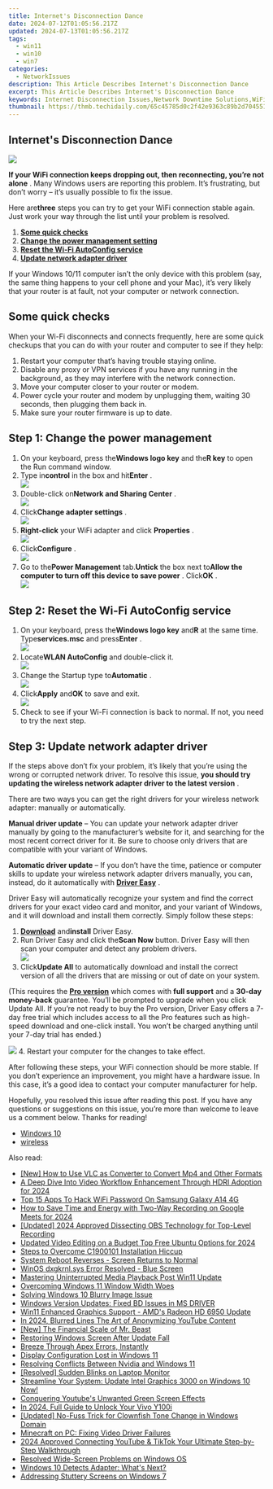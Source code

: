 ```yaml
---
title: Internet's Disconnection Dance
date: 2024-07-12T01:05:56.217Z
updated: 2024-07-13T01:05:56.217Z
tags:
  - win11
  - win10
  - win7
categories:
  - NetworkIssues
description: This Article Describes Internet's Disconnection Dance
excerpt: This Article Describes Internet's Disconnection Dance
keywords: Internet Disconnection Issues,Network Downtime Solutions,WiFi Stability Troubleshooting,Connectivity and Latency Reduction Techniques,Internet Reliability Improvement,Network Optimization Tips and Tricks,Disconnected User Experience Frustration
thumbnail: https://thmb.techidaily.com/65c45785d0c2f42e9363c89b2d70455197811e6750d98eb4741caabcbcd92e96.png
---
```


## Internet's Disconnection Dance

![](https://images.drivereasy.com/wp-content/uploads/2016/11/no-network-connection.png)

 **If your WiFi connection keeps dropping out, then reconnecting, you’re not alone** . Many Windows users are reporting this problem. It’s frustrating, but don’t worry – it’s usually possible to fix the issue.

 Here are**three** steps you can try to get your WiFi connection stable again. Just work your way through the list until your problem is resolved.

1. **[Some quick checks](#check)**
2. **[Change the power management setting](#s1)**
3. **[Reset the Wi-Fi AutoConfig service](#s2)**
4. **[Update network adapter driver](#s3)**

 If your Windows 10/11 computer isn’t the only device with this problem (say, the same thing happens to your cell phone and your Mac), it’s very likely that your router is at fault, not your computer or network connection.

## Some quick checks

 When your Wi-Fi disconnects and connects frequently, here are some quick checkups that you can do with your router and computer to see if they help:

1. Restart your computer that’s having trouble staying online.
2. Disable any proxy or VPN services if you have any running in the background, as they may interfere with the network connection.
3. Move your computer closer to your router or modem.
4. Power cycle your router and modem by unplugging them, waiting 30 seconds, then plugging them back in.
5. Make sure your router firmware is up to date.

## Step 1: Change the power management

1. On your keyboard, press the**Windows logo key** and the**R key** to open the Run command window.
2. Type in**control** in the box and hit**Enter** .  
![](https://images.drivereasy.com/wp-content/uploads/2019/04/win-11-run-control-panel.jpg)
3. Double-click on**Network and Sharing Center** .  
![](https://images.drivereasy.com/wp-content/uploads/2019/04/win-11-control-panel-network-and-sharing-center.jpg)
4. Click**Change adapter settings** .  
![](https://images.drivereasy.com/wp-content/uploads/2017/04/2019-11-01_10-25-29.jpg)
5. **Right-click** your WiFi adapter and click **Properties** .  
![](https://images.drivereasy.com/wp-content/uploads/2017/04/2019-11-01_10-27-14.jpg)
6. Click**Configure** .  
![](https://images.drivereasy.com/wp-content/uploads/2017/04/2019-11-01_10-42-21.jpg)
7. Go to the**Power Management** tab.**Untick** the box next to**Allow the computer to turn off this device to save power** . Click**OK** .  
![](https://images.drivereasy.com/wp-content/uploads/2017/04/2019-11-01_10-46-42.jpg)

## Step 2: Reset the Wi-Fi AutoConfig service

1. On your keyboard, press the**Windows logo key** and**R** at the same time. Type**services.msc** and press**Enter** .  
![](https://images.drivereasy.com/wp-content/uploads/2017/04/2019-11-01_10-48-47.jpg)
2. Locate**WLAN AutoConfig** and double-click it.  
![](https://images.drivereasy.com/wp-content/uploads/2017/04/2019-11-01_10-51-55.jpg)
3. Change the Startup type to**Automatic** .  
![](https://images.drivereasy.com/wp-content/uploads/2017/04/2019-11-01_10-53-00-1.jpg)
4. Click**Apply** and**OK** to save and exit.  
![](https://images.drivereasy.com/wp-content/uploads/2017/04/2019-11-01_10-54-11.jpg)
5. Check to see if your Wi-Fi connection is back to normal. If not, you need to try the next step.

## Step 3: Update network adapter driver

 If the steps above don’t fix your problem, it’s likely that you’re using the wrong or corrupted network driver. To resolve this issue, **you should try updating the wireless network adapter driver to the latest version** .

 There are two ways you can get the right drivers for your wireless network adapter: manually or automatically.

**Manual driver update** – You can update your network adapter driver manually by going to the manufacturer’s website for it, and searching for the most recent correct driver for it. Be sure to choose only drivers that are compatible with your variant of Windows.

**Automatic driver update** – If you don’t have the time, patience or computer skills to update your wireless network adapter drivers manually, you can, instead, do it automatically with **[Driver Easy](https://tools.techidaily.com/drivereasy/download/)**  .

 Driver Easy will automatically recognize your system and find the correct drivers for your exact video card and monitor, and your variant of Windows, and it will download and install them correctly. Simply follow these steps:

1. **[Download](https://tools.techidaily.com/drivereasy/download/)**  and**install** Driver Easy.
2. Run Driver Easy and click the**Scan Now** button. Driver Easy will then scan your computer and detect any problem drivers.  
![](https://www.drivereasy.com/wp-content/uploads/2020/10/6_0_scan-now.jpg)
3. Click**Update All** to automatically download and install the correct version of all the drivers that are missing or out of date on your system.  

 (This requires the **[Pro version](https://tools.techidaily.com/drivereasy/download/)**  which comes with **full support**  and a **30-day money-back**  guarantee. You’ll be prompted to upgrade when you click Update All. If you’re not ready to buy the Pro version, Driver Easy offers a 7-day free trial which includes access to all the Pro features such as high-speed download and one-click install. You won’t be charged anything until your 7-day trial has ended.)  

![](https://www.drivereasy.com/wp-content/uploads/2017/10/de-update-all-wireless-6.0.jpg)
4. Restart your computer for the changes to take effect.

 After following these steps, your WiFi connection should be more stable. If you don’t experience an improvement, you might have a hardware issue. In this case, it’s a good idea to contact your computer manufacturer for help.

 Hopefully, you resolved this issue after reading this post. If you have any questions or suggestions on this issue, you’re more than welcome to leave us a comment below. Thanks for reading!

* [Windows 10](https://tools.techidaily.com/drivereasy/download/)
* [wireless](https://tools.techidaily.com/drivereasy/download/)

<ins class="adsbygoogle"
     style="display:block"
     data-ad-format="autorelaxed"
     data-ad-client="ca-pub-7571918770474297"
     data-ad-slot="1223367746"></ins>



<ins class="adsbygoogle"
     style="display:block"
     data-ad-client="ca-pub-7571918770474297"
     data-ad-slot="8358498916"
     data-ad-format="auto"
     data-full-width-responsive="true"></ins>



<span class="atpl-alsoreadstyle">Also read:</span>
<div><ul>
<li><a href="https://some-techniques.techidaily.com/new-how-to-use-vlc-as-converter-to-convert-mp4-and-other-formats/"><u>[New] How to Use VLC as Converter to Convert Mp4 and Other Formats</u></a></li>
<li><a href="https://fox-boxes.techidaily.com/a-deep-dive-into-video-workflow-enhancement-through-hdri-adoption-for-2024/"><u>A Deep Dive Into Video Workflow Enhancement Through HDRI Adoption for 2024</u></a></li>
<li><a href="https://android-unlock.techidaily.com/top-15-apps-to-hack-wifi-password-on-samsung-galaxy-a14-4g-by-drfone-android/"><u>Top 15 Apps To Hack WiFi Password On Samsung Galaxy A14 4G</u></a></li>
<li><a href="https://screen-activity-recording.techidaily.com/how-to-save-time-and-energy-with-two-way-recording-on-google-meets-for-2024/"><u>How to Save Time and Energy with Two-Way Recording on Google Meets for 2024</u></a></li>
<li><a href="https://on-screen-recording.techidaily.com/updated-2024-approved-dissecting-obs-technology-for-top-level-recording/"><u>[Updated] 2024 Approved  Dissecting OBS Technology for Top-Level Recording</u></a></li>
<li><a href="https://video-content-creator.techidaily.com/updated-video-editing-on-a-budget-top-free-ubuntu-options-for-2024/"><u>Updated Video Editing on a Budget Top Free Ubuntu Options for 2024</u></a></li>
<li><a href="https://network-issues.techidaily.com/steps-to-overcome-c1900101-installation-hiccup/"><u>Steps to Overcome C1900101 Installation Hiccup</u></a></li>
<li><a href="https://network-issues.techidaily.com/system-reboot-reverses-screen-returns-to-normal/"><u>System Reboot Reverses - Screen Returns to Normal</u></a></li>
<li><a href="https://network-issues.techidaily.com/winos-dxgkrnlsys-error-resolved-blue-screen/"><u>WinOS dxgkrnl.sys Error Resolved - Blue Screen</u></a></li>
<li><a href="https://network-issues.techidaily.com/mastering-uninterrupted-media-playback-post-win11-update/"><u>Mastering Uninterrupted Media Playback Post Win11 Update</u></a></li>
<li><a href="https://network-issues.techidaily.com/overcoming-windows-11-window-width-woes/"><u>Overcoming Windows 11 Window Width Woes</u></a></li>
<li><a href="https://network-issues.techidaily.com/solving-windows-10-blurry-image-issue/"><u>Solving Windows 10 Blurry Image Issue</u></a></li>
<li><a href="https://network-issues.techidaily.com/windows-version-updates-fixed-bd-issues-in-ms-driver/"><u>Windows Version Updates: Fixed BD Issues in MS DRIVER</u></a></li>
<li><a href="https://network-issues.techidaily.com/win11-enhanced-graphics-support-amds-radeon-hd-6950-update/"><u>Win11 Enhanced Graphics Support - AMD's Radeon HD 6950 Update</u></a></li>
<li><a href="https://youtube-zero.techidaily.com/24-blurred-lines-the-art-of-anonymizing-youtube-content/"><u>In 2024, Blurred Lines  The Art of Anonymizing YouTube Content</u></a></li>
<li><a href="https://youtube-zero.techidaily.com/he-financial-scale-of-mr-beast/"><u>[New] The Financial Scale of Mr. Beast</u></a></li>
<li><a href="https://network-issues.techidaily.com/restoring-windows-screen-after-update-fall/"><u>Restoring Windows Screen After Update Fall</u></a></li>
<li><a href="https://network-issues.techidaily.com/breeze-through-apex-errors-instantly/"><u>Breeze Through Apex Errors, Instantly</u></a></li>
<li><a href="https://network-issues.techidaily.com/display-configuration-lost-in-windows-11/"><u>Display Configuration Lost in Windows 11</u></a></li>
<li><a href="https://network-issues.techidaily.com/resolving-conflicts-between-nvidia-and-windows-11/"><u>Resolving Conflicts Between Nvidia and Windows 11</u></a></li>
<li><a href="https://network-issues.techidaily.com/resolved-sudden-blinks-on-laptop-monitor/"><u>[Resolved] Sudden Blinks on Laptop Monitor</u></a></li>
<li><a href="https://network-issues.techidaily.com/streamline-your-system-update-intel-graphics-3000-on-windows-10-now/"><u>Streamline Your System: Update Intel Graphics 3000 on Windows 10 Now!</u></a></li>
<li><a href="https://network-issues.techidaily.com/conquering-youtubes-unwanted-green-screen-effects/"><u>Conquering Youtube's Unwanted Green Screen Effects</u></a></li>
<li><a href="https://unlock-android.techidaily.com/in-2024-full-guide-to-unlock-your-vivo-y100i-by-drfone-android/"><u>In 2024, Full Guide to Unlock Your Vivo Y100i</u></a></li>
<li><a href="https://extra-support.techidaily.com/updated-no-fuss-trick-for-clownfish-tone-change-in-windows-domain/"><u>[Updated] No-Fuss Trick for Clownfish Tone Change in Windows Domain</u></a></li>
<li><a href="https://network-issues.techidaily.com/minecraft-on-pc-fixing-video-driver-failures/"><u>Minecraft on PC: Fixing Video Driver Failures</u></a></li>
<li><a href="https://youtube-videos.techidaily.com/2024-approved-connecting-youtube-and-tiktok-your-ultimate-step-by-step-walkthrough/"><u>2024 Approved  Connecting YouTube & TikTok  Your Ultimate Step-by-Step Walkthrough</u></a></li>
<li><a href="https://network-issues.techidaily.com/resolved-wide-screen-problems-on-windows-os/"><u>Resolved Wide-Screen Problems on Windows OS</u></a></li>
<li><a href="https://network-issues.techidaily.com/windows-10-detects-adapter-whats-next/"><u>Windows 10 Detects Adapter: What's Next?</u></a></li>
<li><a href="https://network-issues.techidaily.com/addressing-stuttery-screens-on-windows-7/"><u>Addressing Stuttery Screens on Windows 7</u></a></li>
</ul></div>
